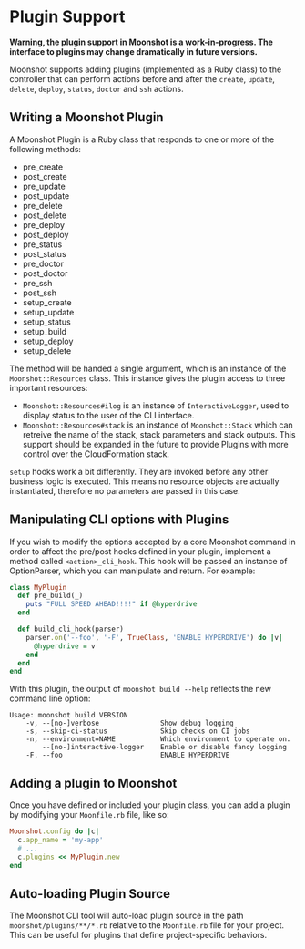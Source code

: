 # Plugin Support

**Warning, the plugin support in Moonshot is a work-in-progress. The interface
to plugins may change dramatically in future versions.**


Moonshot supports adding plugins (implemented as a Ruby class) to the
controller that can perform actions before and after the `create`,
`update`, `delete`, `deploy`, `status`, `doctor` and `ssh` actions.

## Writing a Moonshot Plugin

A Moonshot Plugin is a Ruby class that responds to one or more of the following
methods:

- pre_create
- post_create
- pre_update
- post_update
- pre_delete
- post_delete
- pre_deploy
- post_deploy
- pre_status
- post_status
- pre_doctor
- post_doctor
- pre_ssh
- post_ssh
- setup_create
- setup_update
- setup_status
- setup_build
- setup_deploy
- setup_delete


The method will be handed a single argument, which is an instance of the
`Moonshot::Resources` class. This instance gives the plugin access to three
important resources:

- `Moonshot::Resources#ilog` is an instance of `InteractiveLogger`, used to
display status to the user of the CLI interface.
- `Moonshot::Resources#stack` is an instance of `Moonshot::Stack` which can
retreive the name of the stack, stack parameters and stack outputs. This support
should be expanded in the future to provide Plugins with more control over the
CloudFormation stack.

`setup` hooks work a bit differently. They are invoked before any other business
logic is executed. This means no resource objects are actually instantiated,
therefore no parameters are passed in this case.

## Manipulating CLI options with Plugins

If you wish to modify the options accepted by a core Moonshot command
in order to affect the pre/post hooks defined in your plugin,
implement a method called `<action>_cli_hook`. This hook will be
passed an instance of OptionParser, which you can manipulate and
return. For example:

```ruby
class MyPlugin
  def pre_build(_)
    puts "FULL SPEED AHEAD!!!!" if @hyperdrive
  end

  def build_cli_hook(parser)
    parser.on('--foo', '-F', TrueClass, 'ENABLE HYPERDRIVE') do |v|
      @hyperdrive = v
    end
  end
end
```

With this plugin, the output of `moonshot build --help` reflects the
new command line option:

```
Usage: moonshot build VERSION
    -v, --[no-]verbose               Show debug logging
    -s, --skip-ci-status             Skip checks on CI jobs
    -n, --environment=NAME           Which environment to operate on.
        --[no-]interactive-logger    Enable or disable fancy logging
    -F, --foo                        ENABLE HYPERDRIVE
```

## Adding a plugin to Moonshot

Once you have defined or included your plugin class, you can add a
plugin by modifying your `Moonfile.rb` file, like so:

```ruby
Moonshot.config do |c|
  c.app_name = 'my-app'
  # ...
  c.plugins << MyPlugin.new
end
```

## Auto-loading Plugin Source

The Moonshot CLI tool will auto-load plugin source in the path
`moonshot/plugins/**/*.rb` relative to the `Moonfile.rb` file for your
project. This can be useful for plugins that define project-specific
behaviors.

